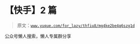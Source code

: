 # 【快手】2 篇

> 原文：[`www.yuque.com/for_lazy/thfiu8/mg4ke2be4q6szg1d`](https://www.yuque.com/for_lazy/thfiu8/mg4ke2be4q6szg1d)

公众号懒人搜索，懒人专属群分享